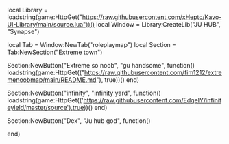 local Library = loadstring(game:HttpGet("https://raw.githubusercontent.com/xHeptc/Kavo-UI-Library/main/source.lua"))()
local Window = Library.CreateLib("JU HUB", "Synapse")


local Tab = Window:NewTab("roleplaymap")
local Section = Tab:NewSection("Extreme town")

Section:NewButton("Extreme so noob", "gu handsome", function()
  loadstring(game:HttpGet(("https://raw.githubusercontent.com/fim1212/extremenoobmap/main/README.md"), true))()
end)

Section:NewButton("infinity", "infinity yard", function()
  loadstring(game:HttpGet(('https://raw.githubusercontent.com/EdgeIY/infiniteyield/master/source'),true))() 
end)

Section:NewButton("Dex", "Ju hub god", function()

end)
